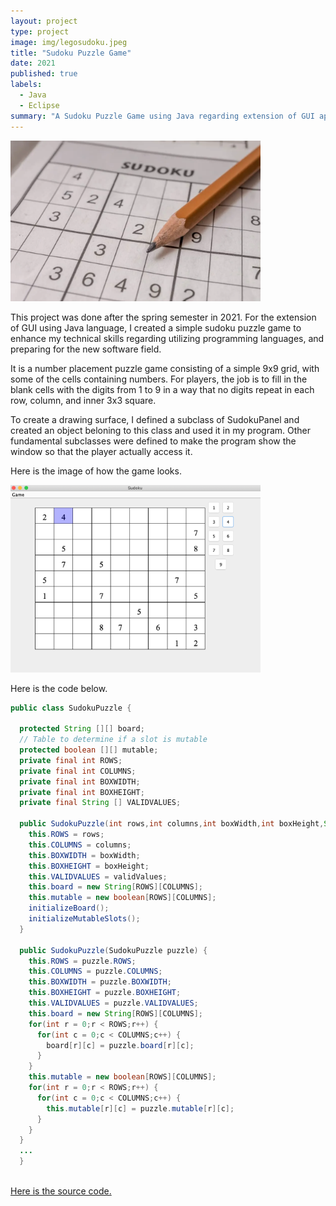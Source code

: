 ```yaml
---
layout: project
type: project
image: img/legosudoku.jpeg
title: "Sudoku Puzzle Game"
date: 2021
published: true
labels:
  - Java
  - Eclipse
summary: "A Sudoku Puzzle Game using Java regarding extension of GUI application."
---
```


<img width="400px" src="../img/sudokuthumb.jpeg">

This project was done after the spring semester in 2021. For the extension of GUI using Java language, I created a simple sudoku puzzle game to enhance my technical skills regarding utilizing programming languages, and preparing for the new software field. 

It is a number placement puzzle game consisting of a simple 9x9 grid, with some of the cells containing numbers. For players, the job is to fill in the blank cells with the digits from 1 to 9 in a way that no digits repeat in each row, column, and inner 3x3 square. 

To create a drawing surface, I defined a subclass of SudokuPanel and created an object beloning to this class and used it in my program. Other fundamental subclasses were defined to make the program show the window so that the player actually access it.

Here is the image of how the game looks.

<div class="text-center p-4">
  <img width="400px" src="../img/Sudokugame.jpeg">
</div>

Here is the code below.

```java
public class SudokuPuzzle {

  protected String [][] board;
  // Table to determine if a slot is mutable
  protected boolean [][] mutable;
  private final int ROWS;
  private final int COLUMNS;
  private final int BOXWIDTH;
  private final int BOXHEIGHT;
  private final String [] VALIDVALUES;
  
  public SudokuPuzzle(int rows,int columns,int boxWidth,int boxHeight,String [] validValues) {
    this.ROWS = rows;
    this.COLUMNS = columns;
    this.BOXWIDTH = boxWidth;
    this.BOXHEIGHT = boxHeight;
    this.VALIDVALUES = validValues;
    this.board = new String[ROWS][COLUMNS];
    this.mutable = new boolean[ROWS][COLUMNS];
    initializeBoard();
    initializeMutableSlots();
  }
  
  public SudokuPuzzle(SudokuPuzzle puzzle) {
    this.ROWS = puzzle.ROWS;
    this.COLUMNS = puzzle.COLUMNS;
    this.BOXWIDTH = puzzle.BOXWIDTH;
    this.BOXHEIGHT = puzzle.BOXHEIGHT;
    this.VALIDVALUES = puzzle.VALIDVALUES;
    this.board = new String[ROWS][COLUMNS];
    for(int r = 0;r < ROWS;r++) {
      for(int c = 0;c < COLUMNS;c++) {
        board[r][c] = puzzle.board[r][c];
      }
    }
    this.mutable = new boolean[ROWS][COLUMNS];
    for(int r = 0;r < ROWS;r++) {
      for(int c = 0;c < COLUMNS;c++) {
        this.mutable[r][c] = puzzle.mutable[r][c];
      }
    }
  }
  ...
  }
  
```
[Here is the source code.](https://github.com/YeeunS/YeeunS.github.io/tree/main/projects/Sudoku)
